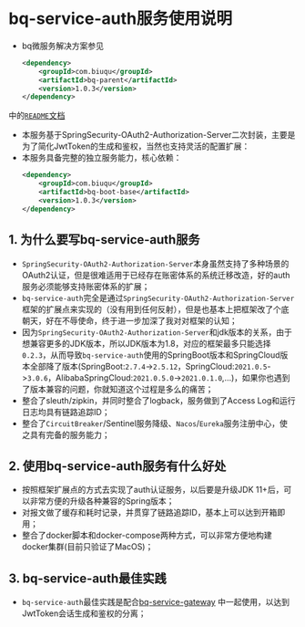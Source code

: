 # bq-service-auth服务使用说明
- bq微服务解决方案参见
	```xml
    <dependency>
        <groupId>com.biuqu</groupId>
        <artifactId>bq-parent</artifactId>
        <version>1.0.3</version>
    </dependency>
	```
 中的[`README`文档](https://github.com/woollay/bq-parent/blob/main/README.MD) 
- 本服务基于SpringSecurity-OAuth2-Authorization-Server二次封装，主要是为了简化JwtToken的生成和鉴权，当然也支持灵活的配置扩展：
- 本服务具备完整的独立服务能力，核心依赖：
    ```xml
    <dependency>
        <groupId>com.biuqu</groupId>
        <artifactId>bq-boot-base</artifactId>
        <version>1.0.3</version>
    </dependency>
    ```

## 1. 为什么要写bq-service-auth服务

- `SpringSecurity-OAuth2-Authorization-Server`本身虽然支持了多种场景的OAuth2认证，但是很难适用于已经存在账密体系的系统迁移改造，好的auth服务必须能够支持账密体系的扩展；
- `bq-service-auth`完全是通过`SpringSecurity-OAuth2-Authorization-Server`框架的扩展点来实现的（没有用到任何反射），但是也基本上把框架改了个底朝天，好在不辱使命，终于进一步加深了我对对框架的认知；
- 因为`SpringSecurity-OAuth2-Authorization-Server`和jdk版本的关系，由于想兼容更多的JDK版本，所以JDK版本为1.8，对应的框架最多只能选择`0.2.3`，从而导致`bq-service-auth`使用的SpringBoot版本和SpringCloud版本全部降了版本(SpringBoot:`2.7.4`->`2.5.12`，SpringCloud:`2021.0.5`->`3.0.6`，AlibabaSpringCloud:`2021.0.5.0`->`2021.0.1.0`,…)，如果你也遇到了版本兼容的问题，你就知道这个过程是多么的痛苦；
- 整合了sleuth/zipkin，并同时整合了logback，服务做到了Access Log和运行日志均具有链路追踪ID；
- 整合了`CircuitBreaker`/Sentinel服务降级、`Nacos`/`Eureka`服务注册中心，使之具有完备的服务能力；

## 2. 使用bq-service-auth服务有什么好处
- 按照框架扩展点的方式去实现了auth认证服务，以后要是升级JDK 11+后，可以非常方便的升级各种兼容的Spring版本；
- 对报文做了缓存和耗时记录，并贯穿了链路追踪ID，基本上可以达到开箱即用；
- 整合了docker脚本和docker-compose两种方式，可以非常方便地构建docker集群(目前只验证了MacOS)；

## 3. bq-service-auth最佳实践
- `bq-service-auth`最佳实践是配合[bq-service-gateway](https://github.com/woollay/bq-service-gateway) 中一起使用，以达到JwtToken会话生成和鉴权的分离；


